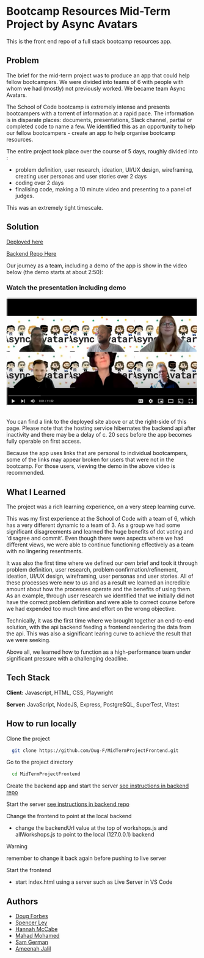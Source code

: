 <h1>Bootcamp Resources Mid-Term Project by Async Avatars</h1>

This is the front end repo of a full stack bootcamp resources app.

<h2>Problem</h2>

The brief for the mid-term project was to produce an app that could help fellow bootcampers.  We were divided into teams of 6 with people with whom we had (mostly) not previously worked.  We became team Async Avatars.  

The School of Code bootcamp is extremely intense and presents bootcampers with a torrent of information at a rapid pace.  The information is in disparate places: documents, presentations, Slack channel, partial or completed code to name a few.  We identified this as an opportunity to help our fellow bootcampers - create an app to help organise bootcamp resources.

The entire project took place over the course of 5 days, roughly divided into :
- problem definition, user research, ideation, UI/UX design, wireframing, creating user personas and user stories over 2 days
- coding over 2 days
- finalising code, making a 10 minute video and presenting to a panel of judges.

This was an extremely tight timescale.

<h2>Solution</h2>

[Deployed here](https://front-end-project.onrender.com/)

[Backend Repo Here](https://github.com/Dug-F/MidTermProjectBackend)

Our journey as a team, including a demo of the app is show in the video below (the demo starts at about 2:50):
<br>

<h3>Watch the presentation including demo</h3>

<a href="https://www.youtube.com/watch?v=9HJvq3dETL8" title="Watch the video">
    <img src="/AsyncAvatars%20thumbnail.png" alt="Watch the video" width="500"/>
</a>

<br>
<br>

You can find a link to the deployed site above or at the right-side of this page.  Please note that the hosting service hibernates the backend api after inactivity and there may be a delay of c. 20 secs before the app becomes fully operable on first access.

Because the app uses links that are personal to individual bootcampers, some of the links may appear broken for users that were not in the bootcamp.  For those users, viewing the demo in the above video is recommended.

<h2>What I Learned</h2>

The project was a rich learning experience, on a very steep learning curve.

This was my first experience at the School of Code with a team of 6, which has a very different dynamic to a team of 3.  As a group we had some significant disagreements and learned the huge benefits of dot voting and 'disagree and commit'.  Even though there were aspects where we had different views, we were able to continue functioning effectively as a team with no lingering resentments.

It was also the first time where we defined our own brief and took it through problem definition, user research, problem confirmation/refinement, ideation, UI/UX design, wireframing, user personas and user stories.  All of these processes were new to us and as a result we learned an incredible amount about how the processes operate and the benefits of using them.  As an example, through user research we identified that we initially did not have the correct problem definition and were able to correct course before we had expended too much time and effort on the wrong objective.

Technically, it was the first time where we brought together an end-to-end solution, with the api backend feeding a frontend rendering the data from the api.  This was also a significant learing curve to achieve the result that we were seeking.

Above all, we learned how to function as a high-performance team under significant pressure with a challenging deadline.

<h2>Tech Stack</h2>

**Client:** Javascript, HTML, CSS, Playwright

**Server:** JavaScript, NodeJS, Express, PostgreSQL, SuperTest, Vitest

<h2>How to run locally</h2>

Clone the project

```bash
  git clone https://github.com/Dug-F/MidTermProjectFrontend.git
```

Go to the project directory

```bash
  cd MidTermProjectFrontend
```

Create the backend app and start the server [see instructions in backend repo](https://github.com/Dug-F/MidTermProjectBackend)

Start the server [see instructions in backend repo](https://github.com/Dug-F/MidTermProjectBackend)

Change the frontend to point at the local backend
- change the backendUrl value at the top of workshops.js and allWorkshops.js to point to the local (127.0.0.1) backend
> [!WARNING]
>  remember to change it back again before pushing to live server

Start the frontend
- start index.html using a server such as Live Server in VS Code
  
<h2>Authors</h2>

- [Doug Forbes](https://github.com/Dug-F)
- [Spencer Ley](https://github.com/Spencerley)
- [Hannah McCabe](https://github.com/HannahMcCabe31)
- [Mahad Mohamed](https://github.com/MahadMohamed2)
- [Sam German](https://github.com/sam1234g)
- [Ameenah Jalil](https://github.com/AmeenahJalil)




